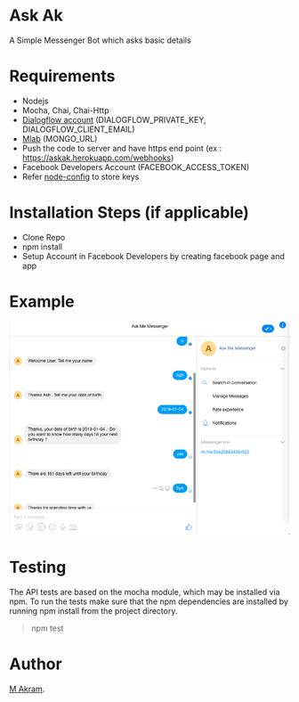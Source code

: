 # Ask Ak

A Simple Messenger Bot which asks basic details


# Requirements

- Nodejs
- Mocha, Chai, Chai-Http
- [Dialogflow account](https://dialogflow.com/) (DIALOGFLOW_PRIVATE_KEY, DIALOGFLOW_CLIENT_EMAIL)
- [Mlab](https://mlab.com/) (MONGO_URL)
- Push the code to server and have https end point (ex : https://askak.herokuapp.com/webhooks)
- Facebook Developers Account (FACEBOOK_ACCESS_TOKEN)
- Refer [node-config](https://github.com/lorenwest/node-config) to store keys 

# Installation Steps (if applicable)

- Clone Repo
- npm install
- Setup Account in Facebook Developers by creating facebook page and app

# Example

![Example!](/src/public/images/ex.png "Example")


# Testing

The API tests are based on the mocha module, which may be installed via npm. To run the tests make sure that the npm dependencies are installed by running npm install from the project directory.

>npm test

# Author

[M Akram](https://github.com/sudoak).